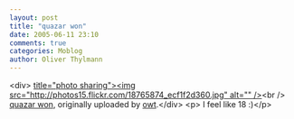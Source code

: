 ```yaml
---
layout: post
title: "quazar won"
date: 2005-06-11 23:10
comments: true
categories: Moblog
author: Oliver Thylmann
---
```



&lt;div&gt;	[ title=&quot;photo sharing&quot;&gt;&lt;img src=&quot;http://photos15.flickr.com/18765874_ecf1f2d360.jpg&quot; alt=&quot;&quot; /&gt;](http://www.flickr.com/photos/oliver/18765874/)&lt;br /&gt;	[quazar won](http://www.flickr.com/photos/oliver/18765874/), originally uploaded by [owt](http://www.flickr.com/people/oliver/).&lt;/div&gt;				&lt;p&gt;	I feel like 18 :)&lt;/p&gt;


